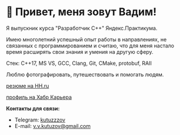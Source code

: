 # 👋 Привет, меня зовут Вадим!

Я выпускник курса "Разработчик С++" Яндекс.Практикума.

Имею многолетний успешный опыт работы в направлениях, не связанных с программированием и считаю, что для меня настало время расширять свои знания и умения на другую сферу.

Стек:
C++17, MS VS, GCC, Clang, Git, CMake, protobuf, RAII

Люблю фотографировать, путешествовать и помогать людям.

[резюме на HH.ru](https://hh.ru/resume/6ecbe7f3ff09dd7fe20039ed1f785279657254?disableBrowserCache=true&hhtmFrom=resume_list)

[профиль на Хабр Карьера](https://career.habr.com/kutuzzzov)



**Контакты для связи:**
- Telegram: [kutuzzzov](https://t.me/kutuzzzov)
- E-mail: v.v.kutuzov@gmail.com
